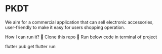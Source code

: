 # PKDT
We aim for a commercial application that can sell electronic accessories, user-friendly to make it easy for users shopping operation.

How I can run it?
  🚀 Clone this repo
  🚀 Run below code in terminal of project
  
  flutter pub get
  flutter run
